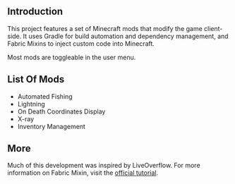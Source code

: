 ## Introduction

This project features a set of Minecraft mods that modify the game client-side. It uses Gradle for build automation and dependency management, and Fabric Mixins to inject custom code into Minecraft. 

Most mods are toggleable in the user menu.

## List Of Mods
+ Automated Fishing
+ Lightning
+ On Death Coordinates Display
+ X-ray
+ Inventory Management

## More
Much of this development was inspired by LiveOverflow. For more information on Fabric Mixin, visit the [official tutorial](https://fabricmc.net/wiki/tutorial:mixin_introduction).
